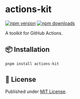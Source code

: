 # actions-kit

[![npm version][npm-version-src]][npm-version-href]
[![npm downloads][npm-downloads-src]][npm-downloads-href]

A toolkit for GitHub Actions.

## 📦 Installation

```bash
pnpm install actions-kit
```

## 📄 License

Published under [MIT License](./LICENSE).

[npm-version-src]: https://img.shields.io/npm/v/actions-kit?style=flat&colorA=18181B&colorB=4169E1
[npm-version-href]: https://npmjs.com/package/actions-kit
[npm-downloads-src]: https://img.shields.io/npm/dm/actions-kit?style=flat&colorA=18181B&colorB=4169E1
[npm-downloads-href]: https://npmjs.com/package/actions-kit
